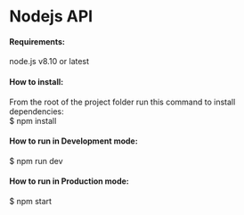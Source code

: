 # Nodejs API

#### Requirements:
node.js v8.10 or latest   

#### How to install:
From the root of the project folder run this command to install dependencies:   
$ npm install   

#### How to run in Development mode:
$ npm run dev   

#### How to run in Production mode:
$ npm start   
